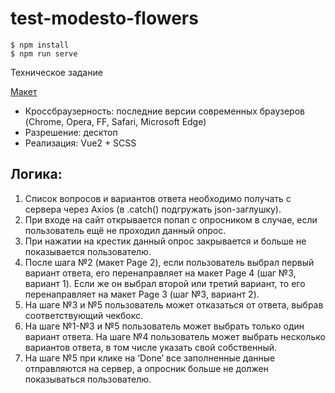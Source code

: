 # test-modesto-flowers

```shell
$ npm install
$ npm run serve
``` 

Техническое задание

[Макет](https://www.figma.com/file/0v76iCt9BcKjbNngAhkSBZ/%D0%A2%D0%97-Frontend-developer-(Copy)?node-id=0%3A1)
- Кроссбраузерность: последние версии современных браузеров (Chrome, Opera, FF, Safari, Microsoft Edge)
- Разрешение: десктоп
- Реализация: Vue2 + SCSS
## Логика:
1. Список вопросов и вариантов ответа необходимо получать с сервера через Axios (в .catch() подгружать json-заглушку).
2. При входе на сайт открывается попап с опросником в случае, если пользователь ещё не проходил данный опрос.
3. При нажатии на крестик данный опрос закрывается и больше не показывается пользователю. 
4. После шага №2 (макет Page 2), если пользователь выбрал первый вариант ответа, его перенаправляет на макет Page 4 (шаг №3, вариант 1). Если же он выбрал второй или третий вариант, то его перенаправляет на макет Page 3 (шаг №3, вариант 2).
5. На шаге №3 и №5 пользователь может отказаться от ответа, выбрав соответствующий чекбокс.
6. На шаге №1-№3 и №5 пользователь может выбрать только один вариант ответа. На шаге №4 пользователь может выбрать несколько вариантов ответа, в том числе указать свой собственный.
7. На шаге №5 при клике на ‘Done’ все заполненные данные отправляются на сервер, а опросник больше не должен показываться пользователю.
